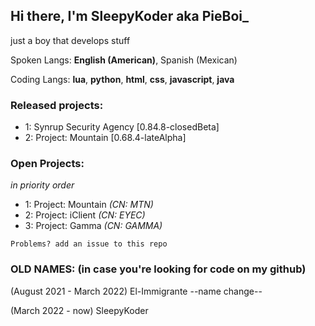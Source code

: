 Hi there, I'm SleepyKoder aka PieBoi_
-----------------------------------------
just a boy that develops stuff

Spoken Langs: 
**English (American)**,
Spanish (Mexican)

Coding Langs:
**lua**,
**python**,
**html**,
**css**,
**javascript**,
**java**

### Released projects:
- 1: Synrup Security Agency [0.84.8-closedBeta]
- 2: Project: Mountain [0.68.4-lateAlpha]
### Open Projects:
*in priority order*
- 1: Project: Mountain *(CN: MTN)*
- 2: Project: iClient *(CN: EYEC)*
- 3: Project: Gamma *(CN: GAMMA)*

`Problems? add an issue to this repo`

### OLD NAMES: (in case you're looking for code on my github)

(August 2021 - March 2022) El-Immigrante
--name change--

(March 2022 - now) SleepyKoder
